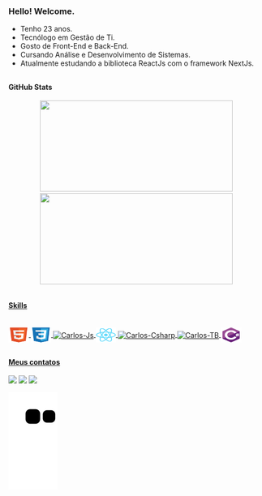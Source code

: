 ### Hello! Welcome.

- Tenho 23 anos.
- Tecnólogo em Gestão de Ti. 
- Gosto de Front-End e Back-End.
- Cursando Análise e Desenvolvimento de Sistemas.
- Atualmente estudando a biblioteca ReactJs com o framework NextJs.

##

#### GitHub Stats
<div align="center">
  <a href="https://github.com/carlosuzeda">
  <img height="180em" width="380em"src="https://github-readme-stats.vercel.app/api?username=carlosuzeda&show_icons=true&theme=tokyonight&include_all_commits=true&count_private=true"/>
  <img height="180em" width="380em" src="https://github-readme-stats.vercel.app/api/top-langs/?username=carlosuzeda&layout=compact&langs_count=7&theme=tokyonight"/>
</div>

##
  
 #### Skills
 <div style="display: inline_block"><br>
  <img align="center" alt="Carlos-HTML" height="30" width="40" src="https://raw.githubusercontent.com/devicons/devicon/master/icons/html5/html5-original.svg">
  <img align="center" alt="Carlos-CSS" height="30" width="40" src="https://raw.githubusercontent.com/devicons/devicon/master/icons/css3/css3-original.svg">
  <img align="center" alt="Carlos-Js" height="30" width="40" src="https://cdn.jsdelivr.net/gh/devicons/devicon/icons/javascript/javascript-plain.svg">
  <img align="center" alt="Carlos-React" height="30" width="40" src="https://raw.githubusercontent.com/devicons/devicon/master/icons/react/react-original.svg">
  <img align="center" alt="Carlos-Csharp" height="30" width="40" src="https://cdn.jsdelivr.net/gh/devicons/devicon/icons/nextjs/nextjs-original.svg">
  <img align="center" alt="Carlos-TB" height="30" width="40" src="https://cdn.jsdelivr.net/gh/devicons/devicon/icons/typescript/typescript-plain.svg">
  <img align="center" alt="Carlos-Csharp" height="30" width="40" src="https://raw.githubusercontent.com/devicons/devicon/master/icons/csharp/csharp-original.svg">
</div>
  
 ##

#### Meus contatos
<div>
<a href="https://www.instagram.com/carlos.uzeda.33/" target="_blank"><img src="https://img.shields.io/badge/-Instagram-%23FF0000?style=for-the-badge&logo=instagram&logoColor=white" target="_blank"></a>
<a href = "mailto:carlosuzeda.dev@gmail.com"><img src="https://img.shields.io/badge/-Gmail-%23333?style=for-the-badge&logo=gmail&logoColor=white" target="_blank"></a>
<a href="https://www.linkedin.com/in/carlos-uzeda/" target="_blank"><img src="https://img.shields.io/badge/-LinkedIn-%230077B5?style=for-the-badge&logo=linkedin&logoColor=white" target="_blank"></a> 

  ![Snake animation](https://github.com/carlosuzeda/carlosuzeda/blob/output/github-contribution-grid-snake.svg)
 
</div>
